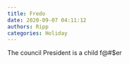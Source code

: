 ```yaml
---
title: Fredo
date: 2020-09-07 04:11:12
authors: Ripp
categories: Holiday
---
```


 The council President is a child f@#$er